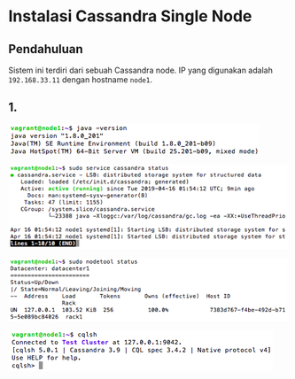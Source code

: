 # Instalasi Cassandra Single Node

## Pendahuluan
Sistem ini terdiri dari sebuah Cassandra node. IP yang digunakan adalah ```192.168.33.11``` dengan hostname ```node1```.

## 1. 
![java1](screenshot/java1.png)

![cass1](screenshot/cass1.png)

![node1](screenshot/node1.png)

![cqlsh1](screenshot/cqlsh1.png)
